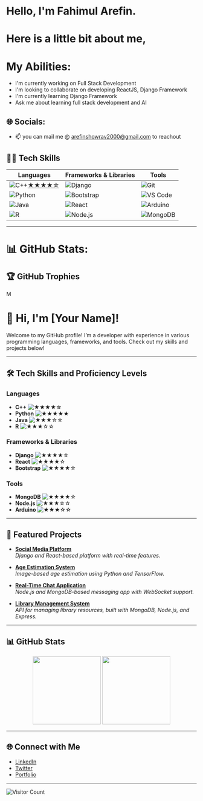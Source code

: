 



# Hello, I'm Fahimul Arefin. 
# Here is a little bit about me,
#  My Abilities:
* I'm currently working on Full Stack Development
* I'm looking to collaborate on developing ReactJS, Django Framework
* I'm currently learning Django Framework
* Ask me about learning full stack development and AI<br>


## 🌐 Socials:
- 📫 you can mail me @ arefinshowrav2000@gmail.com to reachout


## 👨‍💻 Tech Skills

| Languages   | Frameworks & Libraries | Tools             |
|-------------|-------------------------|-------------------|
| ![C++](https://img.shields.io/badge/-C++-00599C?style=flat&logo=c%2B%2B&logoColor=white)[★★★★☆](https://img.shields.io/badge/Level-★★★★☆-brightgreen) | ![Django](https://img.shields.io/badge/-Django-092E20?style=flat&logo=django) | ![Git](https://img.shields.io/badge/-Git-F05032?style=flat&logo=git&logoColor=white) |
| ![Python](https://img.shields.io/badge/-Python-3776AB?style=flat&logo=python&logoColor=white) | ![Bootstrap](https://img.shields.io/badge/-Bootstrap-7952B3?style=flat&logo=bootstrap) | ![VS Code](https://img.shields.io/badge/-VS%20Code-007ACC?style=flat&logo=visual-studio-code) |
| ![Java](https://img.shields.io/badge/-Java-007396?style=flat&logo=java&logoColor=white) | ![React](https://img.shields.io/badge/-React-61DAFB?style=flat&logo=react&logoColor=black) | ![Arduino](https://img.shields.io/badge/-Arduino-00979D?style=flat&logo=arduino&logoColor=white) |
| ![R](https://img.shields.io/badge/-R-276DC3?style=flat&logo=r&logoColor=white) | ![Node.js](https://img.shields.io/badge/-Node.js-339933?style=flat&logo=node.js&logoColor=white) | ![MongoDB](https://img.shields.io/badge/-MongoDB-47A248?style=flat&logo=mongodb&logoColor=white) |

---


# 📊 GitHub Stats:




## 🏆 GitHub Trophies
M




# 👋 Hi, I'm [Your Name]!

Welcome to my GitHub profile! I’m a developer with experience in various programming languages, frameworks, and tools. Check out my skills and projects below!

---

## 🛠️ Tech Skills and Proficiency Levels

### Languages

- **C++** ![★★★★☆](https://img.shields.io/badge/Level-★★★★☆-brightgreen)
- **Python** ![★★★★★](https://img.shields.io/badge/Level-★★★★★-brightgreen)
- **Java** ![★★★☆☆](https://img.shields.io/badge/Level-★★★☆☆-yellowgreen)
- **R** ![★★★☆☆](https://img.shields.io/badge/Level-★★★☆☆-yellowgreen)

### Frameworks & Libraries

- **Django** ![★★★★☆](https://img.shields.io/badge/Level-★★★★☆-brightgreen)
- **React** ![★★★★☆](https://img.shields.io/badge/Level-★★★★☆-brightgreen)
- **Bootstrap** ![★★★★☆](https://img.shields.io/badge/Level-★★★★☆-brightgreen)

### Tools

- **MongoDB** ![★★★★☆](https://img.shields.io/badge/Level-★★★★☆-brightgreen)
- **Node.js** ![★★★☆☆](https://img.shields.io/badge/Level-★★★☆☆-yellowgreen)
- **Arduino** ![★★★☆☆](https://img.shields.io/badge/Level-★★★☆☆-yellowgreen)

---

## 🌟 Featured Projects

- **[Social Media Platform](https://github.com/yourusername/social-media-platform)**  
   _Django and React-based platform with real-time features._
  
- **[Age Estimation System](https://github.com/yourusername/age-estimation)**  
   _Image-based age estimation using Python and TensorFlow._
  
- **[Real-Time Chat Application](https://github.com/yourusername/real-time-chat)**  
   _Node.js and MongoDB-based messaging app with WebSocket support._
  
- **[Library Management System](https://github.com/yourusername/library-management-system)**  
   _API for managing library resources, built with MongoDB, Node.js, and Express._

---

## 📊 GitHub Stats

<div align="center">
  <img height="180em" src="https://github-readme-stats.vercel.app/api?username=yourusername&show_icons=true&hide_border=true&theme=radical" />
  <img height="180em" src="https://github-readme-stats.vercel.app/api/top-langs/?username=yourusername&layout=compact&theme=radical" />
</div>

---

## 🌐 Connect with Me

- [LinkedIn](https://www.linkedin.com/in/yourusername)
- [Twitter](https://twitter.com/yourusername)
- [Portfolio](https://yourportfolio.com)

---

![Visitor Count](https://komarev.com/ghpvc/?username=yourusername&color=blue)

<!---
Fahimul-06/Fahimul-06 is a ✨ special ✨ repository because its `README.md` (this file) appears on your GitHub profile.
You can click the Preview link to take a look at your changes.
--->
